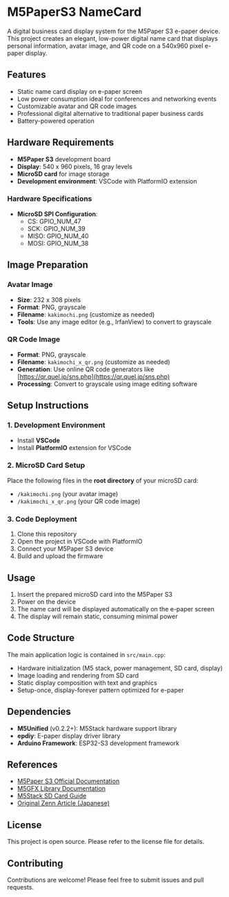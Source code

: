 # M5PaperS3 NameCard

A digital business card display system for the M5Paper S3 e-paper device. This project creates an elegant, low-power digital name card that displays personal information, avatar image, and QR code on a 540x960 pixel e-paper display.

## Features

- Static name card display on e-paper screen
- Low power consumption ideal for conferences and networking events
- Customizable avatar and QR code images
- Professional digital alternative to traditional paper business cards
- Battery-powered operation

## Hardware Requirements

- **M5Paper S3** development board
- **Display**: 540 x 960 pixels, 16 gray levels
- **MicroSD card** for image storage
- **Development environment**: VSCode with PlatformIO extension

### Hardware Specifications

- **MicroSD SPI Configuration**:
  - CS: GPIO_NUM_47
  - SCK: GPIO_NUM_39
  - MISO: GPIO_NUM_40
  - MOSI: GPIO_NUM_38

## Image Preparation

### Avatar Image
- **Size**: 232 x 308 pixels
- **Format**: PNG, grayscale
- **Filename**: `kakimochi.png` (customize as needed)
- **Tools**: Use any image editor (e.g., IrfanView) to convert to grayscale

### QR Code Image
- **Format**: PNG, grayscale
- **Filename**: `kakimochi_x_qr.png` (customize as needed)
- **Generation**: Use online QR code generators like [https://qr.quel.jp/sns.php](https://qr.quel.jp/sns.php)
- **Processing**: Convert to grayscale using image editing software

## Setup Instructions

### 1. Development Environment
- Install **VSCode**
- Install **PlatformIO** extension for VSCode

### 2. MicroSD Card Setup
Place the following files in the **root directory** of your microSD card:
- `/kakimochi.png` (your avatar image)
- `/kakimochi_x_qr.png` (your QR code image)

### 3. Code Deployment
1. Clone this repository
2. Open the project in VSCode with PlatformIO
3. Connect your M5Paper S3 device
4. Build and upload the firmware

## Usage

1. Insert the prepared microSD card into the M5Paper S3
2. Power on the device
3. The name card will be displayed automatically on the e-paper screen
4. The display will remain static, consuming minimal power

## Code Structure

The main application logic is contained in `src/main.cpp`:
- Hardware initialization (M5 stack, power management, SD card, display)
- Image loading and rendering from SD card
- Static display composition with text and graphics
- Setup-once, display-forever pattern optimized for e-paper

## Dependencies

- **M5Unified** (v0.2.2+): M5Stack hardware support library
- **epdiy**: E-paper display driver library
- **Arduino Framework**: ESP32-S3 development framework

## References

- [M5Paper S3 Official Documentation](https://docs.m5stack.com/en/core/papers3)
- [M5GFX Library Documentation](https://github.com/m5stack/M5GFX/blob/master/docs/M5PaperS3.md)
- [M5Stack SD Card Guide](https://docs.m5stack.com/ja/arduino/m5cores3/sdcard)
- [Original Zenn Article (Japanese)](https://zenn.dev/kakimochi/scraps/d3c96ab1d5c8ec)

## License

This project is open source. Please refer to the license file for details.

## Contributing

Contributions are welcome! Please feel free to submit issues and pull requests.

